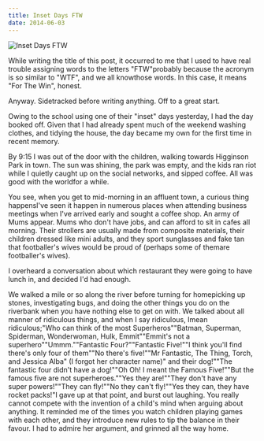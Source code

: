 ```yaml
---
title: Inset Days FTW
date: 2014-06-03
---
```


![Inset Days FTW](https://source.unsplash.com/0gkw_9fy0eQ/1600x900)

While writing the title of this post, it occurred to me that I used to have real trouble assigning words to the letters "FTW"probably because the acronym is so similar to "WTF", and we all knowthose words. In this case, it means "For The Win", honest.

Anyway. Sidetracked before writing anything. Off to a great start.

Owing to the school using one of their "inset" days yesterday, I had the day booked off. Given that I had already spent much of the weekend washing clothes, and tidying the house, the day became my own for the first time in recent memory.

By 9:15 I was out of the door with the children, walking towards Higginson Park in town. The sun was shining, the park was empty, and the kids ran riot while I quietly caught up on the social networks, and sipped coffee. All was good with the worldfor a while.

You see, when you get to mid-morning in an affluent town, a curious thing happensI've seen it happen in numerous places when attending business meetings when I've arrived early and sought a coffee shop. An army of Mums appear. Mums who don't have jobs, and can afford to sit in cafes all morning. Their strollers are usually made from composite materials, their children dressed like mini adults, and they sport sunglasses and fake tan that footballer's wives would be proud of (perhaps some of themare footballer's wives).

I overheard a conversation about which restaurant they were going to have lunch in, and decided I'd had enough.

We walked a mile or so along the river before turning for homepicking up stones, investigating bugs, and doing the other things you do on the riverbank when you have nothing else to get on with. We talked about all manner of ridiculous things, and when I say ridiculous, Imean ridiculous;"Who can think of the most Superheros""Batman, Superman, Spiderman, Wonderwoman, Hulk, Emmit""Emmit's not a superhero""Ummm.""Fantastic Four?""Fantastic Five!""I think you'll find there's only four of them""No there's five!""Mr Fantastic, The Thing, Torch, and Jessica Alba" (I forgot her character name)" and their dog!""The fantastic four didn't have a dog!""Oh Oh! I meant the Famous Five!""But the famous five are not superheroes.""Yes they are!""They don't have any super powers!""They can fly!""No they can't fly!""Yes they can, they have rocket packs!"I gave up at that point, and burst out laughing. You really cannot compete with the invention of a child's mind when arguing about anything. It reminded me of the times you watch children playing games with each other, and they introduce new rules to tip the balance in their favour. I had to admire her argument, and grinned all the way home.